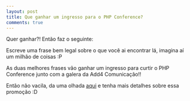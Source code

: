 ```yaml
---
layout: post
title: Que ganhar um ingresso para o PHP Conference?
comments: true
---
```


Quer ganhar?! Então faz o seguinte:

Escreve uma frase bem legal sobre o que você ai encontrar lá, imagina aí um milhão de coisas :P

As duas melhores frases vão ganhar um ingresso para curtir o PHP Conference junto com a galera da Add4 Comunicação!!

Então não vacila, da uma olhada [aqui](http://www.add4.com.br/blog/2008/10/phpconference-brasil-promocao/) e tenha mais detalhes sobre essa promoção :D
